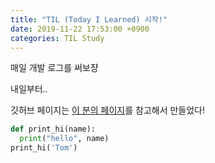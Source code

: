 ```yaml
---
title: "TIL (Today I Learned) 시작!"
date: 2019-11-22 17:53:00 +0900
categories: TIL Study
---
```

매일 개발 로그를 써보쟝

내일부터..

깃허브 페이지는 [이 분의 페이지]를 참고해서 만들었다!

```python
def print_hi(name):
  print("hello", name)
print_hi('Tom')
```
[이 분의 페이지]: https://dreamgonfly.github.io/2018/01/27/jekyll-remote-theme.html
